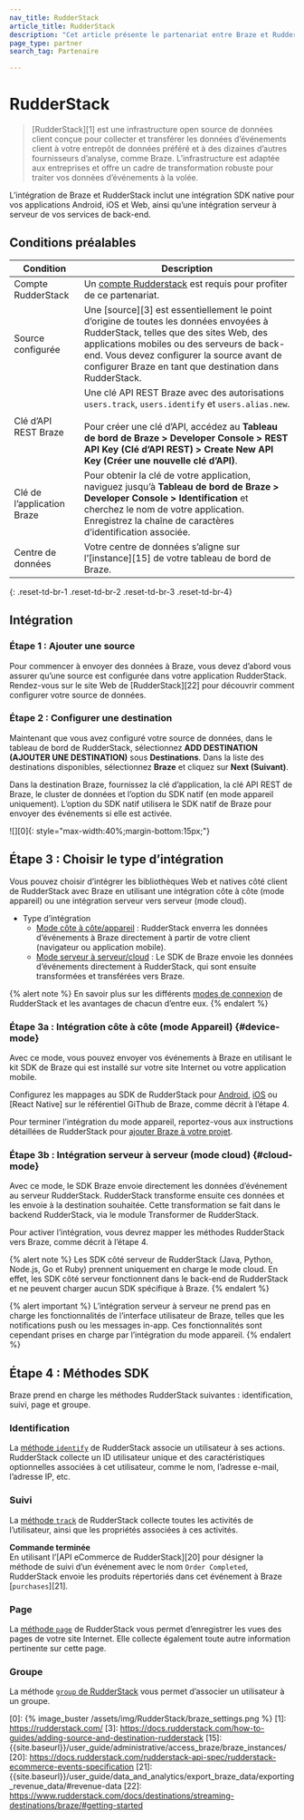 ```yaml
---
nav_title: RudderStack
article_title: RudderStack
description: "Cet article présente le partenariat entre Braze et RudderStack, une infrastructure open source de données client qui offre une intégration transparente de Braze pour vos applications Android, iOS et Web. Avec RudderStack, vous pouvez maintenant envoyer les données d’événements client de votre application directement à Braze pour effectuer des analyses contextuelles."
page_type: partner
search_tag: Partenaire

---
```


# RudderStack

> [RudderStack][1] est une infrastructure open source de données client conçue pour collecter et transférer les données d’événements client à votre entrepôt de données préféré et à des dizaines d’autres fournisseurs d’analyse, comme Braze. L’infrastructure est adaptée aux entreprises et offre un cadre de transformation robuste pour traiter vos données d’événements à la volée.

L’intégration de Braze et RudderStack inclut une intégration SDK native pour vos applications Android, iOS et Web, ainsi qu’une intégration serveur à serveur de vos services de back-end.

## Conditions préalables

| Condition | Description |
| --- | --- |
| Compte RudderStack | Un [compte Rudderstack](https://app.rudderstack.com/) est requis pour profiter de ce partenariat. |
| Source configurée | Une [source][3] est essentiellement le point d’origine de toutes les données envoyées à RudderStack, telles que des sites Web, des applications mobiles ou des serveurs de back-end. Vous devez configurer la source avant de configurer Braze en tant que destination dans RudderStack. |
| Clé d’API REST Braze | Une clé API REST Braze avec des autorisations `users.track`, `users.identify` et `users.alias.new`.<br><br>Pour créer une clé d’API, accédez au **Tableau de bord de Braze > Developer Console > REST API Key (Clé d’API REST) > Create New API Key (Créer une nouvelle clé d’API)**. |
| Clé de l’application Braze | Pour obtenir la clé de votre application, naviguez jusqu’à **Tableau de bord de Braze > Developer Console > Identification** et cherchez le nom de votre application. Enregistrez la chaîne de caractères d’identification associée.
| Centre de données | Votre centre de données s’aligne sur l’[instance][15] de votre tableau de bord de Braze.  |
{: .reset-td-br-1 .reset-td-br-2 .reset-td-br-3  .reset-td-br-4}

## Intégration

### Étape 1 : Ajouter une source

Pour commencer à envoyer des données à Braze, vous devez d’abord vous assurer qu’une source est configurée dans votre application RudderStack. Rendez-vous sur le site Web de [RudderStack][22] pour découvrir comment configurer votre source de données.

### Étape 2 : Configurer une destination

Maintenant que vous avez configuré votre source de données, dans le tableau de bord de RudderStack, sélectionnez **ADD DESTINATION (AJOUTER UNE DESTINATION)** sous **Destinations**. Dans la liste des destinations disponibles, sélectionnez **Braze** et cliquez sur **Next (Suivant)**.

Dans la destination Braze, fournissez la clé d’application, la clé API REST de Braze, le cluster de données et l’option du SDK natif (en mode appareil uniquement). L’option du SDK natif utilisera le SDK natif de Braze pour envoyer des événements si elle est activée. 

![][0]{: style="max-width:40%;margin-bottom:15px;"}

## Étape 3 : Choisir le type d’intégration

Vous pouvez choisir d’intégrer les bibliothèques Web et natives côté client de RudderStack avec Braze en utilisant une intégration côte à côte (mode appareil) ou une intégration serveur vers serveur (mode cloud).

- Type d’intégration
  - [Mode côte à côte/appareil](#device-mode) : RudderStack enverra les données d’événements à Braze directement à partir de votre client (navigateur ou application mobile).
  - [Mode serveur à serveur/cloud](#cloud-mode) : Le SDK de Braze envoie les données d’événements directement à RudderStack, qui sont ensuite transformées et transférées vers Braze.

{% alert note %} 
En savoir plus sur les différents [modes de connexion](https://www.rudderstack.com/docs/destinations/rudderstack-connection-modes/) de RudderStack et les avantages de chacun d’entre eux.
{% endalert %}

### Étape 3a : Intégration côte à côte (mode Appareil) {#device-mode}

Avec ce mode, vous pouvez envoyer vos événements à Braze en utilisant le kit SDK de Braze qui est installé sur votre site Internet ou votre application mobile.

Configurez les mappages au SDK de RudderStack pour [Android](https://github.com/rudderlabs/rudder-integration-braze-android), [iOS](https://github.com/rudderlabs/rudder-integration-braze-ios) ou [React Native] sur le référentiel GiThub de Braze, comme décrit à l’étape 4. 

Pour terminer l’intégration du mode appareil, reportez-vous aux instructions détaillées de RudderStack pour [ajouter Braze à votre projet](https://rudderstack.com/docs/destinations/marketing/braze/#adding-device-mode-integration).

### Étape 3b : Intégration serveur à serveur (mode cloud) {#cloud-mode}

Avec ce mode, le SDK Braze envoie directement les données d’événement au serveur RudderStack. RudderStack transforme ensuite ces données et les envoie à la destination souhaitée. Cette transformation se fait dans le backend RudderStack, via le module Transformer de RudderStack.

Pour activer l’intégration, vous devrez mapper les méthodes RudderStack vers Braze, comme décrit à l’étape 4.

{% alert note %} 
Les SDK côté serveur de RudderStack (Java, Python, Node.js, Go et Ruby) prennent uniquement en charge le mode cloud. En effet, les SDK côté serveur fonctionnent dans le back-end de RudderStack et ne peuvent charger aucun SDK spécifique à Braze. 
{% endalert %}

{% alert important %} L’intégration serveur à serveur ne prend pas en charge les fonctionnalités de l’interface utilisateur de Braze, telles que les notifications push ou les messages in-app. Ces fonctionnalités sont cependant prises en charge par l’intégration du mode appareil. 
{% endalert %}

## Étape 4 : Méthodes SDK

Braze prend en charge les méthodes RudderStack suivantes : identification, suivi, page et groupe.

### Identification

La [méthode `identify`](https://rudderstack.com/docs/destinations/marketing/braze/#identify) de RudderStack associe un utilisateur à ses actions. RudderStack collecte un ID utilisateur unique et des caractéristiques optionnelles associées à cet utilisateur, comme le nom, l’adresse e-mail, l’adresse IP, etc.

### Suivi

La [méthode `track`](https://rudderstack.com/docs/destinations/marketing/braze/#track) de RudderStack collecte toutes les activités de l’utilisateur, ainsi que les propriétés associées à ces activités.

**Commande terminée**<br>
En utilisant l’[API eCommerce de RudderStack][20] pour désigner la méthode de suivi d’un événement avec le nom `Order Completed`, RudderStack envoie les produits répertoriés dans cet événement à Braze [`purchases`][21].

### Page

La [méthode `page`](https://rudderstack.com/docs/destinations/marketing/braze/#page) de RudderStack vous permet d’enregistrer les vues des pages de votre site Internet. Elle collecte également toute autre information pertinente sur cette page.

### Groupe

La méthode [`group` de RudderStack](https://rudderstack.com/docs/destinations/marketing/braze/#group) vous permet d’associer un utilisateur à un groupe.

[0]: {% image_buster /assets/img/RudderStack/braze_settings.png %}
[1]: https://rudderstack.com/
[3]: https://docs.rudderstack.com/how-to-guides/adding-source-and-destination-rudderstack
[15]: {{site.baseurl}}/user_guide/administrative/access_braze/braze_instances/
[20]: https://docs.rudderstack.com/rudderstack-api-spec/rudderstack-ecommerce-events-specification
[21]: {{site.baseurl}}/user_guide/data_and_analytics/export_braze_data/exporting_revenue_data/#revenue-data
[22]: https://www.rudderstack.com/docs/destinations/streaming-destinations/braze/#getting-started
